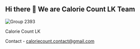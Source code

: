 ## Hi there 👋 We are Calorie Count LK Team

 ![Group 2393](https://user-images.githubusercontent.com/80202913/166874950-81810b11-af38-4fab-90a5-be04770a22ad.png)


Calorie Count LK

Contact - caloriecount.contact@gmail.com
